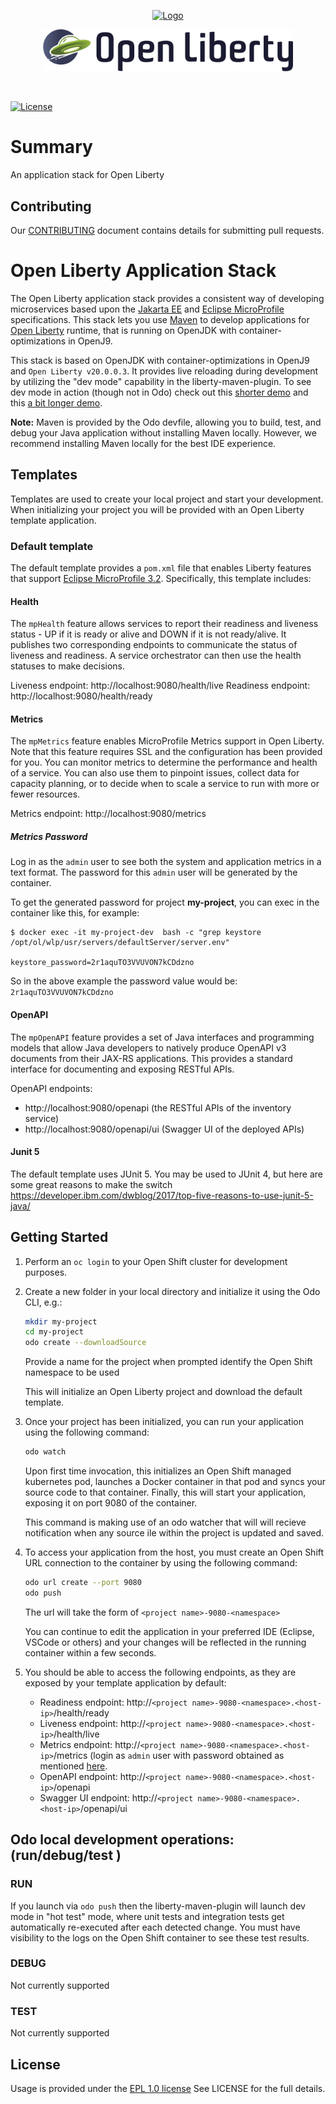 <!-- PROJECT LOGO -->

<p align="center">
  <a href="https://openliberty.io/">
    <img src="https://openliberty.io/img/spaceship.svg" alt="Logo">
  </a>
</p>
<p align="center">
  <a href="https://openliberty.io/">
    <img src="https://github.com/OpenLiberty/open-liberty/blob/master/logos/logo_horizontal_light_navy.png" alt="title" width="400">
  </a>
</p>
<br />


[![License](https://img.shields.io/badge/License-EPL%201.0-green.svg)](https://opensource.org/licenses/EPL-1.0)

# Summary

An application stack for Open Liberty

## Contributing

Our [CONTRIBUTING](https://github.com/OpenLiberty/stack/blob/master/CONTRIBUTING.md) document contains details for submitting pull requests.

# Open Liberty Application Stack

The Open Liberty application stack provides a consistent way of developing microservices based upon the [Jakarta EE](https://jakarta.ee/) and [Eclipse MicroProfile](https://microprofile.io) specifications. This stack lets you use [Maven](https://maven.apache.org) to develop applications for [Open Liberty](https://openliberty.io) runtime, that is running on OpenJDK with container-optimizations in OpenJ9.

This stack is based on OpenJDK with container-optimizations in OpenJ9 and `Open Liberty v20.0.0.3`. It provides live reloading during development by utilizing the "dev mode" capability in the liberty-maven-plugin.  To see dev mode in action (though not in Odo) check out this [shorter demo](https://openliberty.io/blog/2019/10/22/liberty-dev-mode.html) and this  [a bit longer demo](https://blog.sebastian-daschner.com/entries/openliberty-plugin-dev-mode).

**Note:** Maven is provided by the Odo devfile, allowing you to build, test, and debug your Java application without installing Maven locally. However, we recommend installing Maven locally for the best IDE experience.

## Templates

Templates are used to create your local project and start your development. When initializing your project you will be provided with an Open Liberty template application.

### Default template

The default template provides a `pom.xml` file that enables Liberty features that support [Eclipse MicroProfile 3.2](https://openliberty.io/docs/ref/feature/#microProfile-3.2.html). Specifically, this template includes:

#### Health

The `mpHealth` feature allows services to report their readiness and liveness status - UP if it is ready or alive and DOWN if it is not ready/alive. It publishes two corresponding endpoints to communicate the status of liveness and readiness. A service orchestrator can then use the health statuses to make decisions.

Liveness endpoint: http://localhost:9080/health/live
Readiness endpoint: http://localhost:9080/health/ready

#### Metrics

The `mpMetrics` feature enables MicroProfile Metrics support in Open Liberty. Note that this feature requires SSL and the configuration has been provided for you. You can monitor metrics to determine the performance and health of a service. You can also use them to pinpoint issues, collect data for capacity planning, or to decide when to scale a service to run with more or fewer resources.

Metrics endpoint: http://localhost:9080/metrics

##### Metrics Password

Log in as the `admin` user to see both the system and application metrics in a text format.   The password for this `admin` user will be generated by the container.  

To get the generated password for project **my-project**, you can exec in the container like this, for example:

    $ docker exec -it my-project-dev  bash -c "grep keystore /opt/ol/wlp/usr/servers/defaultServer/server.env"

    keystore_password=2r1aquTO3VVUVON7kCDdzno

So in the above example the password value would be: `2r1aquTO3VVUVON7kCDdzno`

#### OpenAPI

The `mpOpenAPI` feature provides a set of Java interfaces and programming models that allow Java developers to natively produce OpenAPI v3 documents from their JAX-RS applications. This provides a standard interface for documenting and exposing RESTful APIs.

OpenAPI endpoints:
- http://localhost:9080/openapi (the RESTful APIs of the inventory service)
- http://localhost:9080/openapi/ui (Swagger UI of the deployed APIs)

#### Junit 5

The default template uses JUnit 5. You may be used to JUnit 4, but here are some great reasons to make the switch https://developer.ibm.com/dwblog/2017/top-five-reasons-to-use-junit-5-java/


## Getting Started

1. Perform an `oc login` to your Open Shift cluster for development purposes.

1. Create a new folder in your local directory and initialize it using the Odo CLI, e.g.:
    ```bash
    mkdir my-project
    cd my-project
    odo create --downloadSource
    ```
    Provide a name for the project when prompted
    identify the Open Shift namespace to be used
    
    This will initialize an Open Liberty project and download the default template.

1. Once your project has been initialized, you can run your application using the following command:

    ```bash
    odo watch 
    ```
    
    Upon first time invocation, this initializes an Open Shift managed kubernetes pod, launches a Docker container in that pod and  syncs your source code to that container. Finally, this will start your application, exposing it on port 9080 of the container. 
    
    This command is making use of an odo watcher that will will recieve notification when any source ile within the project is updated and saved. 

1. To access your application from the host, you must create an Open Shift URL connection to the container by using the following command:
    ```bash
    odo url create --port 9080
    odo push
    ```
    The url will take the form of `<project name>-9080-<namespace>`
    
    You can continue to edit the application in your preferred IDE (Eclipse, VSCode or others) and your changes will be reflected in the running container within a few seconds.

1. You should be able to access the following endpoints, as they are exposed by your template application by default:

    - Readiness endpoint: http://`<project name>-9080-<namespace>.<host-ip>`/health/ready
    - Liveness endpoint: http://`<project name>-9080-<namespace>.<host-ip>`/health/live
    - Metrics endpoint: http://`<project name>-9080-<namespace>.<host-ip>`/metrics (login as `admin` user with password obtained as mentioned [here](#Metrics-Password).
    - OpenAPI endpoint: http://`<project name>-9080-<namespace>.<host-ip>`/openapi
    - Swagger UI endpoint: http://`<project name>-9080-<namespace>.<host-ip>`/openapi/ui

## Odo local development operations: (run/debug/test )

### RUN
If you launch via `odo push` then the liberty-maven-plugin will launch dev mode in "hot test" mode, where unit tests and integration tests get automatically re-executed after each detected change. You must have visibility to the logs on the Open Shift container to see these test results.  

### DEBUG
Not currently supported

### TEST
Not currently supported

## License

Usage is provided under the [EPL 1.0 license](https://opensource.org/licenses/EPL-1.0) See LICENSE for the full details.

